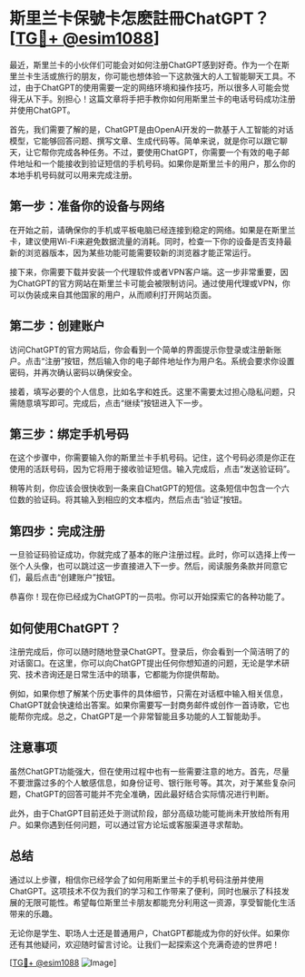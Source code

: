 # 斯里兰卡保號卡怎麽註冊ChatGPT？[[TG💪+ @esim1088](https://t.me/s/esim1088)]

最近，斯里兰卡的小伙伴们可能会对如何注册ChatGPT感到好奇。作为一个在斯里兰卡生活或旅行的朋友，你可能也想体验一下这款强大的人工智能聊天工具。不过，由于ChatGPT的使用需要一定的网络环境和操作技巧，所以很多人可能会觉得无从下手。别担心！这篇文章将手把手教你如何用斯里兰卡的电话号码成功注册并使用ChatGPT。

首先，我们需要了解的是，ChatGPT是由OpenAI开发的一款基于人工智能的对话模型，它能够回答问题、撰写文章、生成代码等。简单来说，就是你可以跟它聊天，让它帮你完成各种任务。不过，要使用ChatGPT，你需要一个有效的电子邮件地址和一个能接收到验证短信的手机号码。如果你是斯里兰卡的用户，那么你的本地手机号码就可以用来完成注册。

## 第一步：准备你的设备与网络

在开始之前，请确保你的手机或平板电脑已经连接到稳定的网络。如果是在斯里兰卡，建议使用Wi-Fi来避免数据流量的消耗。同时，检查一下你的设备是否支持最新的浏览器版本，因为某些功能可能需要较新的浏览器才能正常运行。

接下来，你需要下载并安装一个代理软件或者VPN客户端。这一步非常重要，因为ChatGPT的官方网站在斯里兰卡可能会被限制访问。通过使用代理或VPN，你可以伪装成来自其他国家的用户，从而顺利打开网站页面。

## 第二步：创建账户

访问ChatGPT的官方网站后，你会看到一个简单的界面提示你登录或注册新账户。点击“注册”按钮，然后输入你的电子邮件地址作为用户名。系统会要求你设置密码，并再次确认密码以确保安全。

接着，填写必要的个人信息，比如名字和姓氏。这里不需要太过担心隐私问题，只需随意填写即可。完成后，点击“继续”按钮进入下一步。

## 第三步：绑定手机号码

在这个步骤中，你需要输入你的斯里兰卡手机号码。记住，这个号码必须是你正在使用的活跃号码，因为它将用于接收验证短信。输入完成后，点击“发送验证码”。

稍等片刻，你应该会很快收到一条来自ChatGPT的短信。这条短信中包含一个六位数的验证码。将其输入到相应的文本框内，然后点击“验证”按钮。

## 第四步：完成注册

一旦验证码验证成功，你就完成了基本的账户注册过程。此时，你可以选择上传一张个人头像，也可以跳过这一步直接进入下一步。然后，阅读服务条款并同意它们，最后点击“创建账户”按钮。

恭喜你！现在你已经成为ChatGPT的一员啦。你可以开始探索它的各种功能了。

## 如何使用ChatGPT？

注册完成后，你可以随时随地登录ChatGPT。登录后，你会看到一个简洁明了的对话窗口。在这里，你可以向ChatGPT提出任何你想知道的问题，无论是学术研究、技术咨询还是日常生活中的琐事，它都能为你提供帮助。

例如，如果你想了解某个历史事件的具体细节，只需在对话框中输入相关信息，ChatGPT就会快速给出答案。如果你需要写一封商务邮件或创作一首诗歌，它也能帮你完成。总之，ChatGPT是一个非常智能且多功能的人工智能助手。

## 注意事项

虽然ChatGPT功能强大，但在使用过程中也有一些需要注意的地方。首先，尽量不要泄露过多的个人敏感信息，如身份证号、银行账号等。其次，对于某些复杂问题，ChatGPT的回答可能并不完全准确，因此最好结合实际情况进行判断。

此外，由于ChatGPT目前还处于测试阶段，部分高级功能可能尚未开放给所有用户。如果你遇到任何问题，可以通过官方论坛或客服渠道寻求帮助。

## 总结

通过以上步骤，相信你已经学会了如何用斯里兰卡的手机号码注册并使用ChatGPT。这项技术不仅为我们的学习和工作带来了便利，同时也展示了科技发展的无限可能性。希望每位斯里兰卡朋友都能充分利用这一资源，享受智能化生活带来的乐趣。

无论你是学生、职场人士还是普通用户，ChatGPT都能成为你的好伙伴。如果你还有其他疑问，欢迎随时留言讨论。让我们一起探索这个充满奇迹的世界吧！

[[TG💪+ @esim1088](https://t.me/s/esim1088) ![Image](https://i.postimg.cc/4NQfJmqS/Snipaste-2025-05-13-00-14-12.png)]